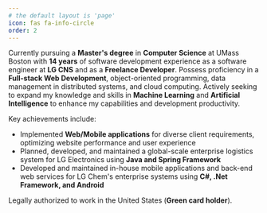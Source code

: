```yaml
---
# the default layout is 'page'
icon: fas fa-info-circle
order: 2
---
```



Currently pursuing a **Master's degree** in **Computer Science** at UMass Boston with **14 years** of software development experience as a software engineer at **LG CNS** and as a **Freelance Developer**. Possess proficiency in a **Full-stack Web Development**, object-oriented programming, data management in distributed systems, and cloud computing. Actively seeking to expand my knowledge and skills in **Machine Learning** and **Artificial Intelligence** to enhance my capabilities and development productivity.

Key achievements include:
- Implemented **Web/Mobile applications** for diverse client requirements, optimizing website performance and user experience
- Planned, developed, and maintained a global-scale enterprise logistics system for LG Electronics using **Java and Spring Framework**
- Developed and maintained in-house mobile applications and back-end web services for LG Chem's enterprise systems using **C#, .Net Framework, and Android**

Legally authorized to work in the United States (**Green card holder**).